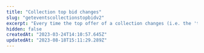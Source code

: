 ```yaml
---
title: "Collection top bid changes"
slug: "geteventscollectionstopbidv2"
excerpt: "Every time the top offer of a collection changes (i.e. the 'top bid'), an event is generated. This API is designed to be polled at high frequency.\n\nThere are multiple event types, which describe what caused the change in price:\n\n- `new-order` > new bid at a higher price\n\n- `expiry` > the previous top bid expired\n\n- `sale` > the previous top bid was accepted\n\n- `cancel` > the previous top bid was cancelled\n\n- `balance-change` > the top bid was invalidated due NFT no longer available\n\n- `approval-change` > the top bid was invalidated due to revoked approval\n\n- `revalidation` > manual revalidation of orders (e.g. after a bug fixed)\n\n- `reprice` > price update for dynamic orders (e.g. dutch auctions)\n\n- `bootstrap` > initial loading of data, so that all tokens have a price associated\n\nSome considerations to keep in mind\n\n- Selling a partial quantity of available 1155 tokens in a listing will generate a `sale` and will have a new quantity.\n\n- Due to the complex nature of monitoring off-chain liquidity across multiple marketplaces, including dealing with block re-orgs, events should be considered 'relative' to the perspective of the indexer, ie _when they were discovered_, rather than _when they happened_. A more deterministic historical record of price changes is in development, but in the meantime, this method is sufficent for keeping an external system in sync with the best available prices.\n\n- Events are only generated if the top bid changes. So if a new order or sale happens without changing the top bid, no event is generated. This is more common with 1155 tokens, which have multiple owners and more depth. For this reason, if you need sales data, use the Sales API."
hidden: false
createdAt: "2023-03-24T14:10:57.645Z"
updatedAt: "2023-08-18T15:11:29.289Z"
---
```

